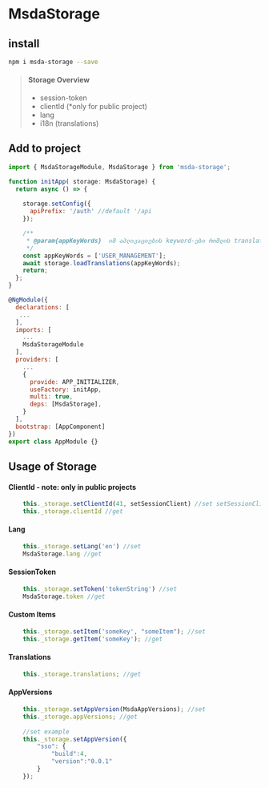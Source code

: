 # MsdaStorage

## install
```sh
npm i msda-storage --save
```

> #### Storage   Overview
>
> - session-token
> - clientId (*only for public project)
> - lang
> - i18n (translations)
>
## Add to project

```javascript
import { MsdaStorageModule, MsdaStorage } from 'msda-storage';

function initApp( storage: MsdaStorage) {
  return async () => {
    
    storage.setConfig({
      apiPrefix: '/auth' //default '/api
    });

    /**
     * @param{appKeyWords}  იმ აპლიკაციების keyword-ები რომლის translate-ებსაც იყენებს აპლიკაცია
     */
    const appKeyWords = ['USER_MANAGEMENT'];
    await storage.loadTranslations(appKeyWords);
    return;
  };
}

@NgModule({
  declarations: [
   ...
  ],
  imports: [
    ...
    MsdaStorageModule
  ],
  providers: [
    ...
    {
      provide: APP_INITIALIZER,
      useFactory: initApp,
      multi: true,
      deps: [MsdaStorage],
    }
  ],
  bootstrap: [AppComponent]
})
export class AppModule {}

```

## Usage of Storage

#### ClientId - note: only in public projects
```javascript
    this._storage.setClientId(41, setSessionClient) //set setSessionClient = true | false , default = false
    this._storage.clientId //get
```
#### Lang 
```javascript
    this._storage.setLang('en') //set
    MsdaStorage.lang //get
```
#### SessionToken 
```javascript
    this._storage.setToken('tokenString') //set
    MsdaStorage.token //get
```
#### Custom Items 
```javascript
    this._storage.setItem('someKey', "someItem"); //set
    this._storage.getItem('someKey'); //get
```
#### Translations 
```javascript
    this._storage.translations; //get
````

#### AppVersions 
```javascript
    this._storage.setAppVersion(MsdaAppVersions); //set
    this._storage.appVersions; //get
    
    //set example
    this._storage.setAppVersion({
        "sso": {
            "build":4,
            "version":"0.0.1"
        }
    });
````
